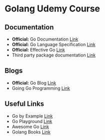 # Golang Udemy Course
## Documentation
- **Official:** Go Documentation [Link](https://golang.org/doc/)
- **Official:** Go Language Specification [Link](https://golang.org/ref/spec)
- **Official:** Effective Go [Link](https://golang.org/doc/effective_go.html)
- Third party package documentation [Link](https://godoc.org/)

## Blogs
- **Official:** Go Blog [Link](https://blog.golang.org/)
- Going Go Programming [Link](https://www.goinggo.net/)

## Useful Links
- Go by Example [Link](https://gobyexample.com/)
- Go Playground [Link](https://play.golang.org)
- Awesome Go [Link](https://github.com/avelino/awesome-go)
- Golang Books [Link](http://www.golang-book.com/)
